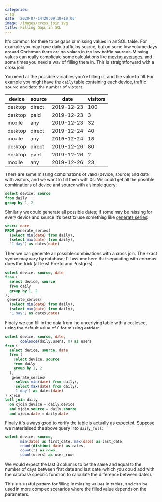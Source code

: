 ```yaml
---
categories:
- sql
date: '2020-07-14T20:09:30+10:00'
image: /images/cross_join.svg
title: Filling Gaps in SQL
---
```


It's common for there to be gaps or missing values in an SQL table.
For example you may have daily traffic by source, but on some low volume days around Christmas there are no values in the low traffic sources.
Missing values can really complicate some calculations like [moving averages](/moving-averages-sql), and some times you need a way of filling them in.
This is straightforward with a cross join.

You need all the possible variables you're filling in, and the value to fill.
For example you might have the `daily` table containing each device, traffic source and date the number of visitors.

| device  | source | date       | visitors |
|---------|--------|------------|----------|
| desktop | direct | 2019-12-23 | 100      |
| desktop | paid   | 2019-12-23 | 3        |
| mobile  | any    | 2019-12-23 | 32       |
| desktop | direct | 2019-12-24 | 40       |
| mobile  | any    | 2019-12-24 | 18       |
| desktop | direct | 2019-12-26 | 80       |
| desktop | paid   | 2019-12-26 | 2        |
| mobile  | any    | 2019-12-26 | 23       |

There are some missing combinations of valid (device, source) and date with visitors, and we want to fill them with 0s.
We could get all the possible combinations of device and source with a simple query:

```sql
select device, source
from daily
group by 1, 2
```

Similarly we could generate all possible dates; if some may be missing for every device and source it's best to use something like [generate series](https://www.postgresql.org/docs/9.1/functions-srf.html#FUNCTIONS-SRF-SERIES):

```sql
SELECT date
FROM generate_series(
  (select min(date) from daily),
  (select max(date) from daily),
  '1 day') as dates(date)
```

Then we can generate all possible combinations with a cross join.
The exact syntax may vary by database; I'll assume here that separating with commas does the trick (at least Presto and Postgres).

```sql
select device, source, date
from (
  select device, source
  from daily
  group by 1, 2
), 
 generate_series(
  (select min(date) from daily),
  (select max(date) from daily),
  '1 day') as dates(date)
```

Finally we can fill in the data from the underlying table with a coalesce, using the default value of 0 for missing entries:

```sql
select device, source, date, 
       coalesce(daily.users, 0) as users
from (
  select device, source, date
  from (
    select device, source
    from daily
    group by 1, 2
  ), 
   generate_series(
    (select min(date) from daily),
    (select max(date) from daily),
    '1 day') as dates(date)
) xjoin
left join daily
  on xjoin.device = daily.device 
  and xjoin.source = daily.source
  and xjoin.date = daily.date
```

Finally it's always good to verify the table is actually as expected.
Suppose we materialised the above query into `daily_full`:

```sql
select device, source,
       min(date) as first_date, max(date) as last_date, 
       count(distinct date) as dates,
       count(*) as rows,
       count(users) as user_rows
```

We would expect the last 3 columns to be the same and equal to the number of days between first date and last date (which you could add with the database specific function to calculate the difference between dates).

This is a useful pattern for filling in missing values in tables, and can be used in more complex scenarios where the filled value depends on the parameters.